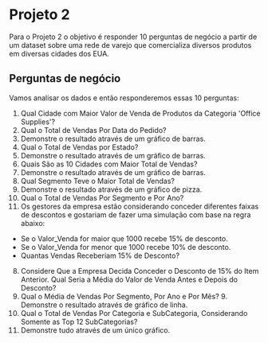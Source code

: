 # Projeto 2 
Para o Projeto 2 o objetivo é responder 10 perguntas de negócio a partir de um dataset sobre uma rede de varejo que comercializa diversos produtos em diversas cidades dos EUA.

## Perguntas de negócio 
Vamos analisar os dados e então responderemos essas 10 perguntas:
1. Qual Cidade com Maior Valor de Venda de Produtos da Categoria 'Office Supplies'?
2. Qual o Total de Vendas Por Data do Pedido?
  2. Demonstre o resultado através de um gráfico de barras.
3. Qual o Total de Vendas por Estado?
  3. Demonstre o resultado através de um gráfico de barras.
4. Quais São as 10 Cidades com Maior Total de Vendas?
  4. Demonstre o resultado através de um gráfico de barras.
5. Qual Segmento Teve o Maior Total de Vendas?
  5. Demonstre o resultado através de um gráfico de pizza.
6. Qual o Total de Vendas Por Segmento e Por Ano?
7. Os  gestores  da  empresa  estão  considerando conceder  diferentes  faixas  de  descontos  e  gostariam de fazer uma simulação com base na regra abaixo:
  - Se o Valor_Venda for maior que 1000 recebe 15% de desconto.
  - Se o Valor_Venda for menor que 1000 recebe 10% de desconto.
  - Quantas Vendas Receberiam 15% de Desconto?
8. Considere  Que  a  Empresa  Decida  Conceder  o  Desconto  de  15%  do  Item  Anterior.  Qual Seria a Média do Valor de Venda Antes e Depois do Desconto?
9. Qual o Média de Vendas Por Segmento, Por Ano e Por Mês?
   9. Demonstre o resultado através de gráfico de linha.
10. Qual o Total de Vendas Por Categoria e SubCategoria, Considerando Somente as Top 12  SubCategorias?
   10. Demonstre tudo através de um único gráfico.